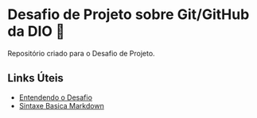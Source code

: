 # Desafio de Projeto sobre Git/GitHub da DIO 🌻
Repositório criado para o Desafio de Projeto.

## Links Úteis
 - [Entendendo o Desafio](https://drive.google.com/file/d/1IZu0qohv1JOmxjEra1lknDiiStU68bl4/view) <br>
 - [Sintaxe Basica Markdown](https://www.markdownguide.org/basic-syntax/)
